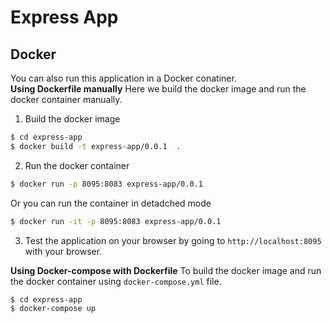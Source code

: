 # Express App

## Docker

You can also run this application in a Docker conatiner.  
**Using Dockerfile manually**
Here we build the docker image and run the docker container manually.

1. Build the docker image

```bash
$ cd express-app
$ docker build -t express-app/0.0.1  .
```

2. Run the docker container

```bash
$ docker run -p 8095:8083 express-app/0.0.1
```

Or you can run the container in detadched mode

```bash
$ docker run -it -p 8095:8083 express-app/0.0.1
```

3. Test the application on your browser by going to `http://localhost:8095` with your browser.

**Using Docker-compose with Dockerfile**
To build the docker image and run the docker container using `docker-compose.yml` file.

```bash
$ cd express-app
$ docker-compose up
```
